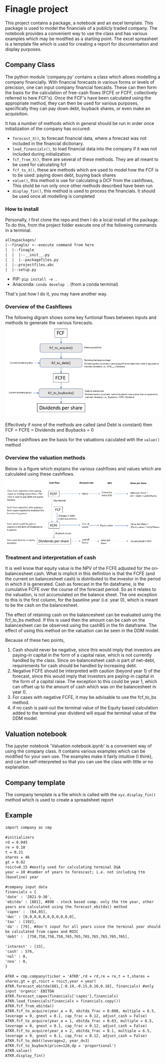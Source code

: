 # Finagle project

This project contains a package, a notebook and an excel template. This package is used to model the financials of a publicly traded company. The notebook provides a convenient way to use the class and has various examples which may be modified as a starting point. The excel spreasheet is a template file which is used for creating a report for documentation and display purposes.   

## Company Class

The python module 'company.py' contains a class which allows modelling a company financially. With financial forecasts in various forms or levels of precision, one can input company financial foecasts. These can then form the basis for the calculation of free-cash flows (FCFE or FCFF, collectively referred to here FCF's). Once the FCF's have been calculated using the appropriate method, they can then be used for various purposes, specifically they can pay down debt, buyback shares, or even make an acquisition.

It has a number of methods which in general should be run in order once initialization of the company has occured:
- `forecast_X()`, to forecast financial data, where a forecast was not included in the financial dictionary.
- `load_financials()`, to load financial data into the company if it was not included during initialization.
- `fcf_from_X()`, there are several of these methods. They are all meant to be used for calculating fcf
- `fcf_to_X()`, these are methods which are used to model how the FCF is to be used: paying down debt, buying back shares
- `value()`, this method is use for calculating a DCF from the cashflows, This shold be run only once other methods described have been run
- `display_fin()`, this method is used to process the financials. It should be used once all modelling is completed

### How to install

Personally, I first clone the repo and then I do a local install of the package. To do this, from the project folder execute one of the following commands in a terminal.

```
allmypackages/
|--finagle/ <--execute command from here   
|  |--finagle
|  |  |--__init__.py
|  |  |--packagefiles.py
|  |--projectfiles.abc
|  |--setup.py
```

- PIP: ```pip install -e .``` 
- Anaconda: ```conda develop .``` (from a conda terminal)

That's just how I do it, you may have another way.

### Overview of the Cashflows 
The following digram shows some key funtional flows between inputs and methods to generate the various forecasts.
![FCF_distribution](FCF_distribution.PNG)

Effectively if none of the methods are called (and Debt is constant) then FCF = FCFE = Dividends and Buybacks = 0

These cashflows are the basis for the valuations caculated with the `value()` method

### Overview the valuation methods
Below is a figure which explains the various cashflows and values which are calculated using these cashflows.


![relationship between cashflows](FCF_relations.png)

### Treatment and interpretation of cash

It is well know that equity value is the NPV of the FCFE adjusted for the on-balancesheet cash. What is implicit in this definition is that the FCFE (and the current on balancesheet cash) is distributed to the investor in the period in which it is generated. Cash as forecast in the fin dataframe, is the cumulative FCFE over the course of the forecast period. So as it relates to the valuation, is not accumulated on the balance sheet. The one exception to this is the first column, for the baseline year (i.e. year 0), which is meant to be the cash on the balancesheet.

The effect of retaining cash on the balancesheet can be evaluated using the fcf_to_bs method. If this is used then the amount can be cash on the balancesheet can be observed using the cashBS in the fin dataframe. The effect of using this method on the valuation can be seen in the DDM model.

Because of these two points, 
1) Cash should never be negative, since this would imply that investors are paying-in capital in the form of a capital raise, which is not currently handled by the class. Since on-balancesheet cash is part of net-debt, requirements for cash should be handled by increasing debt.
2) Negative FCFE should be interpreted with caution (beyond year 1) of the forecast, since this would imply that investors are paying-in capital in the form of a capital raise. The exception to this could be year 1, which can offset up to the amount of cash which was on the balancesheet in year 0.
3) For cases with negative FCFE, it may be advisable to use the fcf_to_bs method.
4) if no cash is paid-out the terminal value of the Equity based calculation added to the terminal year dividend will equal the terminal value of the DDM model.

## Valuation notebook

The jupyter notebook 'Valuation notebook.ipynb' is a convenient way of using the company class. It contains various examples which can be modified for your own use. The examples make it fairly intuitive (I think), and can be self-interpreted so that you can use the class with little or no explanation.

## Company template 

The company template is a file which is called with the `xyz.display_fin()` method which is used to create a spreadsheet report

## Example

```
import company as cmp

#initializers
rd = 0.045
re = 0.10
t = 0.21
shares = 46 
gt = 0.02
roict=0.15 #mostly used for calculating terminal D&A
year = 10 #number of years to forescast; i.e. not including ttm (baseline) year

#company input data
financials = {
'date' : '2021-9-30',
'ebitda' : [881], #898 - stock based comp. only the ttm year, other years are calculated using the forecast_ebitda() method
'capex' :  [64,85],
'dwc' : [0,0,0,0,0,0,0,0,0,0,0],
'tax' : [192],
'da' : [79], #don't input for all years since the terminal year should be calculated from capex and ROIC
'debt' :  [758,758,758,758,765,765,765,765,765,765,765], 

'interest' : [33],
'cash' : 576,
'nol' : 0,
'noa' : 0,
}

ATKR = cmp.company(ticker = 'ATKR',rd = rd,re = re,t = t,shares = shares,gt = gt,roict = roict,year = year)
ATKR.forecast_ebitda(881,[-0.19,-0.15,0.10,0.10], financials) #only input 'organic' EBITDA
ATKR.forecast_capex(financials['capex'],financials)
ATKR.load_financials(financials = financials.copy())
ATKR.fcf_from_ebitda()
ATKR.fcf_to_acquire(year_a = 0, ebitda_frac = 0.008, multiple = 6.5, leverage = 0, gnext = 0.1, cap_frac = 0.12, adjust_cash = False)
ATKR.fcf_to_acquire(year_a = 1, ebitda_frac = 0.03, multiple = 6.5, leverage = 0, gnext = 0.1, cap_frac = 0.12, adjust_cash = False)
ATKR.fcf_to_acquire(year_a = 2, ebitda_frac = 0.1, multiple = 6.5, leverage = 0, gnext = 0.1, cap_frac = 0.12, adjust_cash = False)
ATKR.fcf_to_debt(leverage=2, year_d=3)
ATKR.fcf_to_buyback(price=120,dp = 'proportional')
ATKR.value()
ATKR.display_fin()
```



